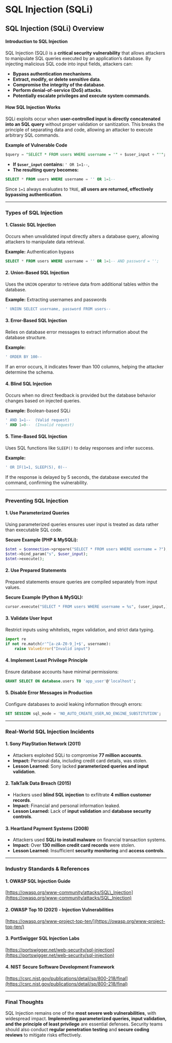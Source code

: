 # SQL Injection (SQLi)

## SQL Injection (SQLi) Overview

#### **Introduction to SQL Injection**

SQL Injection (SQLi) is a **critical security vulnerability** that allows attackers to manipulate SQL queries executed by an application’s database. By injecting malicious SQL code into input fields, attackers can:

* **Bypass authentication mechanisms**.
* **Extract, modify, or delete sensitive data**.
* **Compromise the integrity of the database**.
* **Perform denial-of-service (DoS) attacks**.
* **Potentially escalate privileges and execute system commands**.

#### **How SQL Injection Works**

SQLi exploits occur when **user-controlled input is directly concatenated into an SQL query** without proper validation or sanitization. This breaks the principle of separating data and code, allowing an attacker to execute arbitrary SQL commands.

**Example of Vulnerable Code**

```sql
$query = "SELECT * FROM users WHERE username = '" + $user_input + "'";
```

* **If `$user_input` contains:** `' OR 1=1--`,
* **The resulting query becomes:**

```sql
SELECT * FROM users WHERE username = '' OR 1=1--
```

Since `1=1` always evaluates to `TRUE`, **all users are returned, effectively bypassing authentication**.

***

### **Types of SQL Injection**

#### **1. Classic SQL Injection**

Occurs when unvalidated input directly alters a database query, allowing attackers to manipulate data retrieval.

**Example:** Authentication bypass

```sql
SELECT * FROM users WHERE username = '' OR 1=1-- AND password = '';
```

#### **2. Union-Based SQL Injection**

Uses the `UNION` operator to retrieve data from additional tables within the database.

**Example:** Extracting usernames and passwords

```sql
' UNION SELECT username, password FROM users--
```

#### **3. Error-Based SQL Injection**

Relies on database error messages to extract information about the database structure.

**Example:**

```sql
' ORDER BY 100--
```

If an error occurs, it indicates fewer than 100 columns, helping the attacker determine the schema.

#### **4. Blind SQL Injection**

Occurs when no direct feedback is provided but the database behavior changes based on injected queries.

**Example:** Boolean-based SQLi

```sql
' AND 1=1--  (Valid request)
' AND 1=0--  (Invalid request)
```

#### **5. Time-Based SQL Injection**

Uses SQL functions like `SLEEP()` to delay responses and infer success.

**Example:**

```sql
' OR IF(1=1, SLEEP(5), 0)--
```

If the response is delayed by 5 seconds, the database executed the command, confirming the vulnerability.

***

### **Preventing SQL Injection**

#### **1. Use Parameterized Queries**

Using parameterized queries ensures user input is treated as data rather than executable SQL code.

**Secure Example (PHP & MySQLi):**

```php
$stmt = $connection->prepare("SELECT * FROM users WHERE username = ?");
$stmt->bind_param("s", $user_input);
$stmt->execute();
```

#### **2. Use Prepared Statements**

Prepared statements ensure queries are compiled separately from input values.

**Secure Example (Python & MySQL):**

```python
cursor.execute("SELECT * FROM users WHERE username = %s", (user_input,))
```

#### **3. Validate User Input**

Restrict inputs using whitelists, regex validation, and strict data typing.

```python
import re
if not re.match(r'^[a-zA-Z0-9_]+$', username):
    raise ValueError("Invalid input")
```

#### **4. Implement Least Privilege Principle**

Ensure database accounts have minimal permissions:

```sql
GRANT SELECT ON database.users TO 'app_user'@'localhost';
```

#### **5. Disable Error Messages in Production**

Configure databases to avoid leaking information through errors:

```sql
SET SESSION sql_mode = 'NO_AUTO_CREATE_USER,NO_ENGINE_SUBSTITUTION';
```

***

### **Real-World SQL Injection Incidents**

#### **1. Sony PlayStation Network (2011)**

* Attackers exploited SQLi to compromise **77 million accounts**.
* **Impact:** Personal data, including credit card details, was stolen.
* **Lesson Learned:** Sony lacked **parameterized queries and input validation**.

#### **2. TalkTalk Data Breach (2015)**

* Hackers used **blind SQL injection** to exfiltrate **4 million customer records**.
* **Impact:** Financial and personal information leaked.
* **Lesson Learned:** Lack of **input validation** and **database security controls**.

#### **3. Heartland Payment Systems (2008)**

* Attackers used **SQLi to install malware** on financial transaction systems.
* **Impact:** Over **130 million credit card records** were stolen.
* **Lesson Learned:** Insufficient **security monitoring** and **access controls**.

***

### **Industry Standards & References**

#### **1. OWASP SQL Injection Guide**

[https://owasp.org/www-community/attacks/SQL\_Injection](https://owasp.org/www-community/attacks/SQL_Injection)

#### **2. OWASP Top 10 (2021) - Injection Vulnerabilities**

[https://owasp.org/www-project-top-ten/](https://owasp.org/www-project-top-ten/)

#### **3. PortSwigger SQL Injection Labs**

[https://portswigger.net/web-security/sql-injection](https://portswigger.net/web-security/sql-injection)

#### **4. NIST Secure Software Development Framework**

[https://csrc.nist.gov/publications/detail/sp/800-218/final](https://csrc.nist.gov/publications/detail/sp/800-218/final)

***

### **Final Thoughts**

SQL Injection remains one of the **most severe web vulnerabilities**, with widespread impact. **Implementing parameterized queries, input validation, and the principle of least privilege** are essential defenses. Security teams should also conduct **regular penetration testing** and **secure coding reviews** to mitigate risks effectively.
